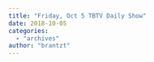 ```yaml
---
title: "Friday, Oct 5 TBTV Daily Show"
date: 2018-10-05
categories: 
  - "archives"
author: "brantzt"
---
```



